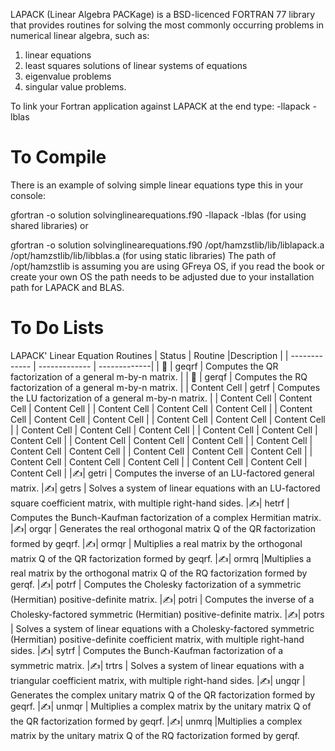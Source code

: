 LAPACK (Linear Algebra PACKage) is a BSD-licenced FORTRAN 77 library that provides routines for solving the most commonly occurring problems in numerical linear algebra, such as:
1. linear equations
2. least squares solutions of linear systems of equations
3. eigenvalue problems
4. singular value problems.

To link your Fortran application against LAPACK at the end type: -llapack -lblas

# To Compile
There is an example of solving simple linear equations type this in your console:

gfortran -o solution solvinglinearequations.f90 -llapack -lblas
(for using shared libraries)
or

gfortran -o solution solvinglinearequations.f90 /opt/hamzstlib/lib/liblapack.a /opt/hamzstlib/lib/libblas.a
(for using static libraries)
The path of /opt/hamzstlib is assuming you are using GFreya OS, if you read the book or create your own OS the path needs to be adjusted due to your installation path for LAPACK and BLAS.

# To Do Lists
LAPACK' Linear Equation Routines
| Status  | Routine |Description |
| ------------- | ------------- | -------------|
| :sunflower: | geqrf | Computes the QR factorization of a general m-by-n matrix. |
| :sunflower: | gerqf | Computes the RQ factorization of a general m-by-n matrix. |
| Content Cell  | getrf | Computes the LU factorization of a general m-by-n matrix. |
| Content Cell  | Content Cell  | Content Cell |
| Content Cell  | Content Cell  | Content Cell |
| Content Cell  | Content Cell  | Content Cell |
| Content Cell  | Content Cell  | Content Cell |
| Content Cell  | Content Cell  | Content Cell |
| Content Cell  | Content Cell  | Content Cell |
| Content Cell  | Content Cell  | Content Cell |
| Content Cell  | Content Cell  | Content Cell |
| Content Cell  | Content Cell  | Content Cell |
| Content Cell  | Content Cell  | Content Cell |
| Content Cell  | Content Cell  | Content Cell |
|:writing_hand:|	getri  |	Computes the inverse of an LU-factored general matrix.
|:writing_hand:|	getrs  |	Solves a system of linear equations with an LU-factored square coefficient matrix, with multiple right-hand sides.
|:writing_hand:|	hetrf  |	Computes the Bunch-Kaufman factorization of a complex Hermitian matrix.
|:writing_hand:|	orgqr  |	Generates the real orthogonal matrix Q of the QR factorization formed by geqrf.
|:writing_hand:|	ormqr  |	Multiplies a real matrix by the orthogonal matrix Q of the QR factorization formed by geqrf.
|:writing_hand:|	ormrq 	 |Multiplies a real matrix by the orthogonal matrix Q of the RQ factorization formed by gerqf.
|:writing_hand:| 	potrf  |	Computes the Cholesky factorization of a symmetric (Hermitian) positive-definite matrix.
|:writing_hand:| 	potri  |	Computes the inverse of a Cholesky-factored symmetric (Hermitian) positive-definite matrix.
|:writing_hand:|	potrs  |	Solves a system of linear equations with a Cholesky-factored symmetric (Hermitian) positive-definite coefficient matrix, with multiple right-hand sides.
|:writing_hand:|	sytrf  |	Computes the Bunch-Kaufman factorization of a symmetric matrix.
|:writing_hand:|	trtrs  |	Solves a system of linear equations with a triangular coefficient matrix, with multiple right-hand sides.
|:writing_hand:|	ungqr  |	Generates the complex unitary matrix Q of the QR factorization formed by geqrf.
|:writing_hand:|	unmqr  |	Multiplies a complex matrix by the unitary matrix Q of the QR factorization formed by geqrf.
|:writing_hand:|	unmrq 	 |Multiplies a complex matrix by the unitary matrix Q of the RQ factorization formed by gerqf.
